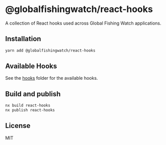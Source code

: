 # @globalfishingwatch/react-hooks

A collection of React hooks used across Global Fishing Watch applications.

## Installation

```bash
yarn add @globalfishingwatch/react-hooks
```

## Available Hooks

See the [hooks](https://github.com/GlobalFishingWatch/frontend/tree/master/libs/react-hooks/src) folder for the available hooks.

## Build and publish

```bash
nx build react-hooks
nx publish react-hooks
```

## License

MIT
